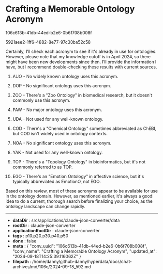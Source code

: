 # Crafting a Memorable Ontology Acronym

106c613b-41db-44ed-b2e6-0b6f708b008f

5921aee2-1ff6-4882-8e77-97c30ba52c58

 Certainly, I'll check each acronym to see if it's already in use for ontologies. However, please note that my knowledge cutoff is in April 2024, so there might have been new developments since then. I'll provide the information I have, but I recommend double-checking these results with current sources.

1. AUO - No widely known ontology uses this acronym.

2. DOP - No significant ontology uses this acronym.

3. ZOO - There's a "Zoo Ontology" in biomedical research, but it doesn't commonly use this acronym.

4. PAW - No major ontology uses this acronym.

5. UDA - Not used for any well-known ontology.

6. COD - There's a "Chemical Ontology" sometimes abbreviated as ChEBI, but COD isn't widely used in ontology contexts.

7. NOA - No significant ontology uses this acronym.

8. YAK - Not used for any well-known ontology.

9. TOP - There's a "Topology Ontology" in bioinformatics, but it's not commonly referred to as TOP.

10. EGO - There's an "Emotion Ontology" in affective science, but it's typically abbreviated as EmotionO, not EGO.

Based on this review, most of these acronyms appear to be available for use in the ontology domain. However, as mentioned earlier, it's always a good idea to do a current, thorough search before finalizing your choice, as the ontology landscape can change rapidly.

---

* **dataDir** : src/applications/claude-json-converter/data
* **rootDir** : claude-json-converter
* **applicationRootDir** : claude-json-converter
* **tags** : p10.p20.p30.p40.p50
* **done** : false
* **meta** : {
  "conv_uuid": "106c613b-41db-44ed-b2e6-0b6f708b008f",
  "conv_name": "Crafting a Memorable Ontology Acronym",
  "updated_at": "2024-09-18T14:25:39.116062Z"
}
* **filepath** : /home/danny/github-danny/hyperdata/docs/chat-archives/md/106c/2024-09-18_592.md